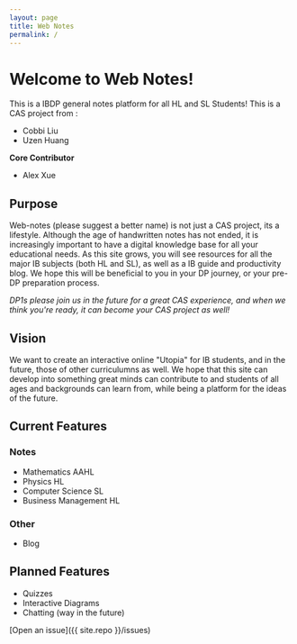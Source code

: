 ```yaml
---
layout: page
title: Web Notes
permalink: /
---
```


# Welcome to Web Notes!

This is a IBDP general notes platform for all HL and SL Students! This is a CAS project from : 

- Cobbi Liu
- Uzen Huang

**Core Contributor**
- Alex Xue

## Purpose

Web-notes (please suggest a better name) is not just a CAS project, its a lifestyle. Although the age of handwritten notes has not ended, it is increasingly important to have a digital knowledge base for all your educational needs. As this site grows, you will see resources for all the major IB subjects (both HL and SL), as well as a IB guide and productivity blog. We hope this will be beneficial to you in your DP journey, or your pre-DP preparation process. 

*DP1s please join us in the future for a great CAS experience, and when we think you're ready, it can become your CAS project as well!*
<br>
## Vision
We want to create an interactive online "Utopia" for IB students, and in the future, those of other curriculumns as well. We hope that this site can develop into something great minds can contribute to and students of all ages and backgrounds can learn from, while being a platform for the ideas of the future. 

## Current Features

### Notes
* Mathematics AAHL 
* Physics HL
* Computer Science SL 
* Business Management HL

### Other
* Blog

## Planned Features

* Quizzes
* Interactive Diagrams
* Chatting (way in the future)

[Open an issue]({{ site.repo }}/issues)
